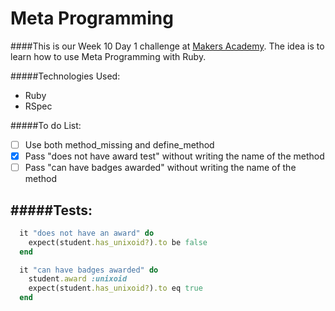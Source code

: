 Meta Programming
=================

####This is our Week 10 Day 1 challenge at [Makers Academy](https://www.makersacademy.com). The idea is to learn how to use Meta Programming with Ruby.

#####Technologies Used:

  - Ruby
  - RSpec

#####To do List:

  - [ ] Use both method_missing and define_method
  - [x] Pass "does not have award test" without writing the name of the method
  - [ ] Pass "can have badges awarded" without writing the name of the method

#####Tests:
--------

```ruby
  it "does not have an award" do
    expect(student.has_unixoid?).to be false
  end
```

```ruby
  it "can have badges awarded" do
    student.award :unixoid
    expect(student.has_unixoid?).to eq true
  end
```

